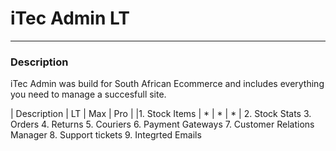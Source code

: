 # iTec Admin LT
---
### Description
iTec Admin was build for South African Ecommerce and includes everything you need to manage a succesfull site.

| Description | LT | Max | Pro |
|1.  Stock Items | * | * | * |
2.  Stock Stats
3.  Orders
4.  Returns
5.  Couriers
6.  Payment Gateways
7.  Customer Relations Manager
8.  Support tickets
9.  Integrted Emails

